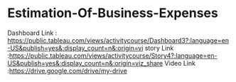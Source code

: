 # Estimation-Of-Business-Expenses
Dashboard Link  : https://public.tableau.com/views/activitycourse/Dashboard3?:language=en-US&publish=yes&:display_count=n&:origin=vi
story Link :https://public.tableau.com/views/activitycourse/Story4?:language=en-US&publish=yes&:display_count=n&:origin=viz_share
Video Link :https://drive.google.com/drive/my-drive
